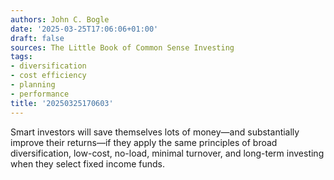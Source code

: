 ```yaml
---
authors: John C. Bogle
date: '2025-03-25T17:06:06+01:00'
draft: false
sources: The Little Book of Common Sense Investing
tags:
- diversification
- cost efficiency
- planning
- performance
title: '20250325170603'
---
```


Smart investors will save themselves lots of money—and substantially improve their returns—if they apply the same
principles of broad diversification, low-cost, no-load, minimal turnover, and long-term investing when they select fixed
income funds.